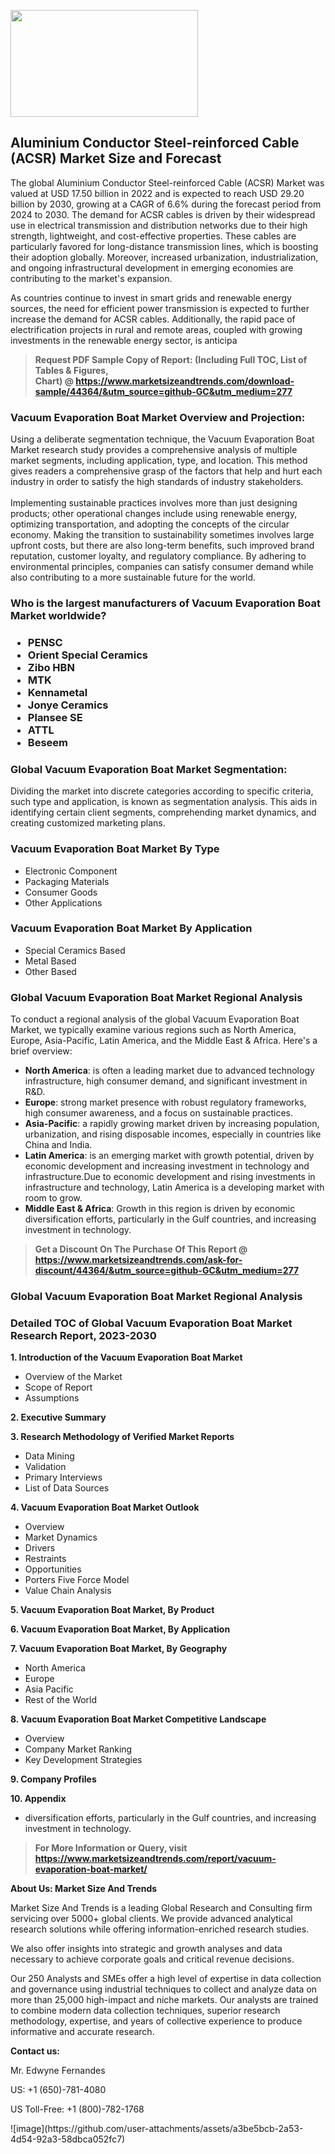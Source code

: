<p><img class="alignnone size-medium wp-image-20088" src="https://ffe5etoiles.com/wp-content/uploads/2024/12/MST1-300x171.png" alt="" width="300" height="171" /></p><h2>Aluminium Conductor Steel-reinforced Cable (ACSR) Market Size and Forecast</h2><p>The global Aluminium Conductor Steel-reinforced Cable (ACSR) Market was valued at USD 17.50 billion in 2022 and is expected to reach USD 29.20 billion by 2030, growing at a CAGR of 6.6% during the forecast period from 2024 to 2030. The demand for ACSR cables is driven by their widespread use in electrical transmission and distribution networks due to their high strength, lightweight, and cost-effective properties. These cables are particularly favored for long-distance transmission lines, which is boosting their adoption globally. Moreover, increased urbanization, industrialization, and ongoing infrastructural development in emerging economies are contributing to the market's expansion.</p><p>As countries continue to invest in smart grids and renewable energy sources, the need for efficient power transmission is expected to further increase the demand for ACSR cables. Additionally, the rapid pace of electrification projects in rural and remote areas, coupled with growing investments in the renewable energy sector, is anticipa</p><blockquote id="" class=""><strong>Request PDF Sample Copy of Report: (Including Full TOC, List of Tables &amp; Figures, Chart)&nbsp;@&nbsp;<strong><a href="https://www.marketsizeandtrends.com/download-sample/44364/&utm_source=github-GC&utm_medium=277" target="_blank">https://www.marketsizeandtrends.com/download-sample/44364/&utm_source=github-GC&utm_medium=277</a></strong></strong></blockquote><h3 id="" class="">Vacuum Evaporation Boat Market&nbsp;Overview and Projection:</h3><p id="" class="">Using a deliberate segmentation technique, the Vacuum Evaporation Boat Market research study provides a comprehensive analysis of multiple market segments, including application, type, and location. This method gives readers a comprehensive grasp of the factors that help and hurt each industry in order to satisfy the high standards of industry stakeholders. <br /> <br />Implementing sustainable practices involves more than just designing products; other operational changes include using renewable energy, optimizing transportation, and adopting the concepts of the circular economy. Making the transition to sustainability sometimes involves large upfront costs, but there are also long-term benefits, such improved brand reputation, customer loyalty, and regulatory compliance. By adhering to environmental principles, companies can satisfy consumer demand while also contributing to a more sustainable future for the world.</p><h3 id="" class="">Who is the largest manufacturers of&nbsp;Vacuum Evaporation Boat Market worldwide?</h3><h3 class=""><p><ul><li>PENSC </li><li> Orient Special Ceramics </li><li> Zibo HBN </li><li> MTK </li><li> Kennametal </li><li> Jonye Ceramics </li><li> Plansee SE </li><li> ATTL </li><li> Beseem</li></ul></p></h3><h3 id="" class="">Global&nbsp;Vacuum Evaporation Boat Market Segmentation:</h3><p id="" class="">Dividing the market into discrete categories according to specific criteria, such type and application, is known as segmentation analysis. This aids in identifying certain client segments, comprehending market dynamics, and creating customized marketing plans.</p><h3 id="" class="">Vacuum Evaporation Boat Market&nbsp;By Type</h3><p><p><ul><li>Electronic Component</li><li> Packaging Materials</li><li> Consumer Goods</li><li> Other Applications</p></li></ul></p></p><h3 id="" class="">Vacuum Evaporation Boat Market&nbsp;By Application</h3><p class=""><p><ul><li>Special Ceramics Based</li><li> Metal Based</li><li> Other Based</li></ul></p></p><h3 id="" class="">Global Vacuum Evaporation Boat Market Regional Analysis</h3><p id="" class="">To conduct a regional analysis of the global Vacuum Evaporation Boat Market, we typically examine various regions such as North America, Europe, Asia-Pacific, Latin America, and the Middle East &amp; Africa. Here's a brief overview:</p><ul><li><strong>North America</strong>: is often a leading market due to advanced technology infrastructure, high consumer demand, and significant investment in R&amp;D.</li><li><strong>Europe</strong>: strong market presence with robust regulatory frameworks, high consumer awareness, and a focus on sustainable practices.</li><li><strong>Asia-Pacific</strong>: a rapidly growing market driven by increasing population, urbanization, and rising disposable incomes, especially in countries like China and India.</li><li><strong>Latin America</strong>: is an emerging market with growth potential, driven by economic development and increasing investment in technology and infrastructure.Due to economic development and rising investments in infrastructure and technology, Latin America is a developing market with room to grow.</li><li><strong>Middle East &amp; Africa</strong>: Growth in this region is driven by economic diversification efforts, particularly in the Gulf countries, and increasing investment in technology.</li></ul><blockquote id="" class=""><strong>Get a Discount On The Purchase Of This Report @ <strong><a href="https://www.marketsizeandtrends.com/ask-for-discount/44364/&utm_source=github-GC&utm_medium=277" target="_blank">https://www.marketsizeandtrends.com/ask-for-discount/44364/&utm_source=github-GC&utm_medium=277</a></strong></strong></blockquote><h3 id="" class="">Global Vacuum Evaporation Boat Market Regional Analysis</h3><h3 id="" class="">Detailed TOC of Global Vacuum Evaporation Boat Market Research Report, 2023-2030</h3><p id="" class=""><strong>1. Introduction of the Vacuum Evaporation Boat Market</strong></p><ul><li>Overview of the Market</li><li>Scope of Report</li><li>Assumptions</li></ul><p id="" class=""><strong>2. Executive Summary</strong></p><p id="" class=""><strong>3. Research Methodology of Verified Market Reports</strong></p><ul><li>Data Mining</li><li>Validation</li><li>Primary Interviews</li><li>List of Data Sources</li></ul><p id="" class=""><strong>4. Vacuum Evaporation Boat Market Outlook</strong></p><ul><li>Overview</li><li>Market Dynamics</li><li>Drivers</li><li>Restraints</li><li>Opportunities</li><li>Porters Five Force Model</li><li>Value Chain Analysis</li></ul><p id="" class=""><strong>5. Vacuum Evaporation Boat Market, By Product</strong></p><p id="" class=""><strong>6. Vacuum Evaporation Boat Market, By Application</strong></p><p id="" class=""><strong>7. Vacuum Evaporation Boat Market, By Geography</strong></p><ul><li>North America</li><li>Europe</li><li>Asia Pacific</li><li>Rest of the World</li></ul><p id="" class=""><strong>8. Vacuum Evaporation Boat Market Competitive Landscape</strong></p><ul><li>Overview</li><li>Company Market Ranking</li><li>Key Development Strategies</li></ul><p id="" class=""><strong>9. Company Profiles</strong></p><p id="" class=""><strong>10. Appendix</strong></p><ul><li>diversification efforts, particularly in the Gulf countries, and increasing investment in technology.</li></ul><blockquote id="" class=""><strong>For More Information or Query, visit <strong><strong><a href="https://www.marketsizeandtrends.com/report/vacuum-evaporation-boat-market/" target="_blank">https://www.marketsizeandtrends.com/report/vacuum-evaporation-boat-market/</a></strong></strong></strong></blockquote><p id="" class=""><strong>About Us: Market Size And Trends</strong></p><p id="" class="">Market Size And Trends is a leading Global Research and Consulting firm servicing over 5000+ global clients. We provide advanced analytical research solutions while offering information-enriched research studies.</p><p id="" class="">We also offer insights into strategic and growth analyses and data necessary to achieve corporate goals and critical revenue decisions.</p><p id="" class="">Our 250 Analysts and SMEs offer a high level of expertise in data collection and governance using industrial techniques to collect and analyze data on more than 25,000 high-impact and niche markets. Our analysts are trained to combine modern data collection techniques, superior research methodology, expertise, and years of collective experience to produce informative and accurate research.</p><p id="" class=""><strong>Contact us:</strong></p><p id="" class="">Mr. Edwyne Fernandes</p><p id="" class="">US: +1 (650)-781-4080</p><p id="" class="">US Toll-Free: +1 (800)-782-1768</p>
![image](https://github.com/user-attachments/assets/a3be5bcb-2a53-4d54-92a3-58dbca052fc7)
